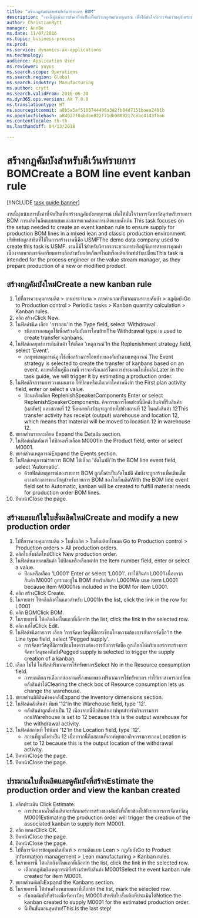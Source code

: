 ```yaml
--- 
title: "สร้างกฏคัมบังสำหรับอีเว้นท์รายการ BOM"
description: "งานนี้มุ่งเน้นการตั้งค่าที่จำเป็นเพื่อสร้างกฎคัมบังเหตุการณ์ เพื่อให้มั่นใจว่าการจัดหาวัสดุสำหรับรายการ BOM การผลิตในลีนแบบผสมและสภาพแวดล้อมการผลิตแบบดั้งเดิม "
author: ChristianRytt
manager: AnnBe
ms.date: 11/07/2016
ms.topic: business-process
ms.prod: 
ms.service: dynamics-ax-applications
ms.technology: 
audience: Application User
ms.reviewer: yuyus
ms.search.scope: Operations
ms.search.region: Global
ms.search.industry: Manufacturing
ms.author: crytt
ms.search.validFrom: 2016-06-30
ms.dyn365.ops.version: AX 7.0.0
ms.translationtype: HT
ms.sourcegitcommit: a8b5a5af5108744406a3d2fb84d7151baea2481b
ms.openlocfilehash: a84927f0abdbe822f71db9088217c8ac4143fba6
ms.contentlocale: th-th
ms.lasthandoff: 04/13/2018

---
```

# <a name="create-a-bom-line-event-kanban-rule"></a><span data-ttu-id="3de41-103">สร้างกฏคัมบังสำหรับอีเว้นท์รายการ BOM</span><span class="sxs-lookup"><span data-stu-id="3de41-103">Create a BOM line event kanban rule</span></span>

[!INCLUDE [task guide banner](../../includes/task-guide-banner.md)]

<span data-ttu-id="3de41-104">งานนี้มุ่งเน้นการตั้งค่าที่จำเป็นเพื่อสร้างกฎคัมบังเหตุการณ์ เพื่อให้มั่นใจว่าการจัดหาวัสดุสำหรับรายการ BOM การผลิตในลีนแบบผสมและสภาพแวดล้อมการผลิตแบบดั้งเดิม </span><span class="sxs-lookup"><span data-stu-id="3de41-104">This task focuses on the setup needed to create an event kanban rule to ensure supply for production BOM lines in a mixed lean and classic production environment.</span></span> <span data-ttu-id="3de41-105">บริษัทข้อมูลสาธิตที่ใช้ในการสร้างงานนี้คือ USMF</span><span class="sxs-lookup"><span data-stu-id="3de41-105">The demo data company used to create this task is USMF.</span></span> <span data-ttu-id="3de41-106">งานนี้มีไว้สำหรับวิศวกรกระบวนการหรือผู้จัดการสายธารคุณค่า เนื่องจากพวกเขาจัดเตรียมการผลิตสำหรับผลิตภัณฑ์ใหม่หรือผลิตภัณฑ์ปรับเปลี่ยน</span><span class="sxs-lookup"><span data-stu-id="3de41-106">This task is intended for the process engineer or the value stream manager, as they prepare production of a new or modified product.</span></span>


## <a name="create-a-new-kanban-rule"></a><span data-ttu-id="3de41-107">สร้างกฎคัมบังใหม่</span><span class="sxs-lookup"><span data-stu-id="3de41-107">Create a new kanban rule</span></span>
1. <span data-ttu-id="3de41-108">ไปที่การควบคุมการผลิต > งานประจำงวด > การคำนวณปริมาณตามระบบคัมบัง > กฎคัมบัง</span><span class="sxs-lookup"><span data-stu-id="3de41-108">Go to Production control > Periodic tasks > Kanban quantity calculation > Kanban rules.</span></span>
2. <span data-ttu-id="3de41-109">คลิก สร้าง</span><span class="sxs-lookup"><span data-stu-id="3de41-109">Click New.</span></span>
3. <span data-ttu-id="3de41-110">ในฟิลด์ชนิด เลือก 'การถอน'</span><span class="sxs-lookup"><span data-stu-id="3de41-110">In the Type field, select 'Withdrawal'.</span></span>
    * <span data-ttu-id="3de41-111">ชนิดการถอนถูกใช้เพื่อสร้างคัมบังการโอนย้าย</span><span class="sxs-lookup"><span data-stu-id="3de41-111">The Withdrawal type is used to create transfer kanbans.</span></span>  
4. <span data-ttu-id="3de41-112">ในฟิลด์กลยุทธ์การเติมสินค้า ให้เลือก 'เหตุการณ์'</span><span class="sxs-lookup"><span data-stu-id="3de41-112">In the Replenishment strategy field, select 'Event'.</span></span>
    * <span data-ttu-id="3de41-113">กลยุทธ์เหตุการณ์ถูกใช้เพื่อสร้างการโอนย้ายของคัมบังตามเหตุการณ์ </span><span class="sxs-lookup"><span data-stu-id="3de41-113">The Event strategy is selected to create the transfer of kanbans based on an event.</span></span> <span data-ttu-id="3de41-114">ภายหลังในคู่มืองานนี้ เราจะทริกเกอร์โดยการประมาณใบสั่งผลิต</span><span class="sxs-lookup"><span data-stu-id="3de41-114">Later in the task guide, we will trigger it by estimating a production order.</span></span>  
5. <span data-ttu-id="3de41-115">ในฟิลด์กิจกรรมการวางแผนแรก ให้ป้อนหรือเลือกค่าใดค่าหนึ่ง</span><span class="sxs-lookup"><span data-stu-id="3de41-115">In the First plan activity field, enter or select a value.</span></span>
    * <span data-ttu-id="3de41-116">ป้อนหรือเลือก ReplenishSpeakerComponents </span><span class="sxs-lookup"><span data-stu-id="3de41-116">Enter or select ReplenishSpeakerComponents.</span></span> <span data-ttu-id="3de41-117">กิจกรรมการโอนย้ายนี้มีคลังสินค้าที่รับสินค้า (ผลลัพธ์) และสถานที่ 12 ซึ่งหมายถึงวัสดุจะถูกย้ายไปยังสถานที่ 12 ในคลังสินค้า 12</span><span class="sxs-lookup"><span data-stu-id="3de41-117">This transfer activity has receipt (output) warehouse and location 12, which means that material will be moved to location 12 in warehouse 12.</span></span>  
6. <span data-ttu-id="3de41-118">ขยายส่วนรายละเอียด </span><span class="sxs-lookup"><span data-stu-id="3de41-118">Expand the Details section.</span></span>
7. <span data-ttu-id="3de41-119">ในฟิลด์ผลิตภัณฑ์ ให้ป้อนหรือเลือก M0001</span><span class="sxs-lookup"><span data-stu-id="3de41-119">In the Product field, enter or select M0001.</span></span>
8. <span data-ttu-id="3de41-120">ขยายส่วนเหตุการณ์</span><span class="sxs-lookup"><span data-stu-id="3de41-120">Expand the Events section.</span></span>
9. <span data-ttu-id="3de41-121">ในฟิลด์เหตุการณ์รายการ BOM ให้เลือก 'อัตโนมัติ'</span><span class="sxs-lookup"><span data-stu-id="3de41-121">In the BOM line event field, select 'Automatic'.</span></span>
    * <span data-ttu-id="3de41-122">ด้วยฟิลด์เหตุการณ์ของรายการ BOM ถูกตั้งค่าเป็นอัตโนมัติ คัมบังจะถูกสร้างเพื่อเติมเต็มความต้องการทางวัสดุสำหรับรายการ BOM ของใบสั่งผลิต</span><span class="sxs-lookup"><span data-stu-id="3de41-122">With the BOM line event field set to Automatic, kanban will be created to fulfill material needs for production order BOM lines.</span></span>  
10. <span data-ttu-id="3de41-123">ปิดหน้า</span><span class="sxs-lookup"><span data-stu-id="3de41-123">Close the page.</span></span>

## <a name="create-and-modify-a-new-production-order"></a><span data-ttu-id="3de41-124">สร้างและแก้ไขใบสั่งผลิตใหม่</span><span class="sxs-lookup"><span data-stu-id="3de41-124">Create and modify a new production order</span></span>
1. <span data-ttu-id="3de41-125">ไปที่การควบคุมการผลิต > ใบสั่งผลิต > ใบสั่งผลิตทั้งหมด </span><span class="sxs-lookup"><span data-stu-id="3de41-125">Go to Production control > Production orders > All production orders.</span></span>
2. <span data-ttu-id="3de41-126">คลิกใบสั่งผลิตใหม่</span><span class="sxs-lookup"><span data-stu-id="3de41-126">Click New production order.</span></span>
3. <span data-ttu-id="3de41-127">ในฟิลด์หมายเลขสินค้า ให้ป้อนหรือเลือกค่า</span><span class="sxs-lookup"><span data-stu-id="3de41-127">In the Item number field, enter or select a value.</span></span>
    * <span data-ttu-id="3de41-128">ป้อนหรือเลือก 'L0001' </span><span class="sxs-lookup"><span data-stu-id="3de41-128">Enter or select 'L0001'.</span></span> <span data-ttu-id="3de41-129">เราใช้สินค้า L0001 เนื่องจากสินค้า M0001 ถูกรวมอยู่ใน BOM สำหรับสินค้า L0001</span><span class="sxs-lookup"><span data-stu-id="3de41-129">We use item L0001 because item M0001 is included in the BOM for item L0001.</span></span>  
4. <span data-ttu-id="3de41-130">คลิก สร้าง</span><span class="sxs-lookup"><span data-stu-id="3de41-130">Click Create.</span></span>
5. <span data-ttu-id="3de41-131">ในรายการ ให้คลิกลิงค์ในแถวสำหรับ L0001</span><span class="sxs-lookup"><span data-stu-id="3de41-131">In the list, click the link in the row for L0001</span></span>
6. <span data-ttu-id="3de41-132">คลิก BOM</span><span class="sxs-lookup"><span data-stu-id="3de41-132">Click BOM.</span></span>
7. <span data-ttu-id="3de41-133">ในรายการนี้ ให้คลิกลิงค์ในแถวที่เลือก</span><span class="sxs-lookup"><span data-stu-id="3de41-133">In the list, click the link in the selected row.</span></span>
8. <span data-ttu-id="3de41-134">คลิก แก้ไข</span><span class="sxs-lookup"><span data-stu-id="3de41-134">Click Edit.</span></span>
9. <span data-ttu-id="3de41-135">ในฟิลด์ชนิดรายการ เลือก 'การจัดหาวัสดุที่มีการเชื่อมโยงความต้องการกับการจัดซื้อ'</span><span class="sxs-lookup"><span data-stu-id="3de41-135">In the Line type field, select 'Pegged supply'.</span></span>
    * <span data-ttu-id="3de41-136">การจัดหาวัสดุที่มีการเชื่อมโยงความต้องการกับการจัดซื้อ ถูกเลือกให้ทริกเกอร์การสร้างการจัดหาวัสดุของคัมบัง</span><span class="sxs-lookup"><span data-stu-id="3de41-136">Pegged supply is selected to trigger the supply creation of a kanban.</span></span>  
10. <span data-ttu-id="3de41-137">เลือก ไม่ใช่ ในฟิลด์ปริมาณการใช้ทรัพยากร</span><span class="sxs-lookup"><span data-stu-id="3de41-137">Select No in the Resource consumption field.</span></span>
    * <span data-ttu-id="3de41-138">การยกเลิกการเลือกกล่องกาเครื่องหมายของปริมาณการใช้ทรัพยากร ทำให้เราสามารถเปลี่ยนคลังสินค้าได้</span><span class="sxs-lookup"><span data-stu-id="3de41-138">Clearing the check box of Resource consumption lets us change the warehouse.</span></span>  
11. <span data-ttu-id="3de41-139">ขยายส่วนมิติสินค้าคงคลัง</span><span class="sxs-lookup"><span data-stu-id="3de41-139">Expand the Inventory dimensions section.</span></span>
12. <span data-ttu-id="3de41-140">ในฟิลด์คลังสินค้า พิมพ์ '12'</span><span class="sxs-lookup"><span data-stu-id="3de41-140">In the Warehouse field, type '12'.</span></span>
    * <span data-ttu-id="3de41-141">คลังสินค้าถูกตั้งค่าเป็น 12 เนื่องจากนี่คือสินค้าเอาท์พุทสำหรับกิจกรรมการถอน</span><span class="sxs-lookup"><span data-stu-id="3de41-141">Warehouse is set to 12 because this is the output warehouse for the withdrawal activity.</span></span>  
13. <span data-ttu-id="3de41-142">ในฟิลด์สถานที่ ให้พิมพ์ '12'</span><span class="sxs-lookup"><span data-stu-id="3de41-142">In the Location field, type '12'.</span></span>
    * <span data-ttu-id="3de41-143">สถานที่ถูกตั้งค่าเป็น 12 เนื่องจากนี่คือสถานที่เอาท์พุทของกิจกรรมการถอน</span><span class="sxs-lookup"><span data-stu-id="3de41-143">Location is set to 12 because this is the output location of the withdrawal activity.</span></span>  
14. <span data-ttu-id="3de41-144">ปิดหน้า</span><span class="sxs-lookup"><span data-stu-id="3de41-144">Close the page.</span></span>
15. <span data-ttu-id="3de41-145">ปิดหน้า</span><span class="sxs-lookup"><span data-stu-id="3de41-145">Close the page.</span></span>

## <a name="estimate-the-production-order-and-view-the-kanban-created"></a><span data-ttu-id="3de41-146">ประมาณใบสั่งผลิตและดูคัมบังที่สร้าง</span><span class="sxs-lookup"><span data-stu-id="3de41-146">Estimate the production order and view the kanban created</span></span>
1. <span data-ttu-id="3de41-147">คลิกประเมิน </span><span class="sxs-lookup"><span data-stu-id="3de41-147">Click Estimate.</span></span>
    * <span data-ttu-id="3de41-148">การประมาณใบสั่งผลิตจะทริกเกอร์การสร้างของคัมบังที่เกี่ยวข้องไปยังรายการการจัดหาวัสดุ M0001</span><span class="sxs-lookup"><span data-stu-id="3de41-148">Estimating the production order will trigger the creation of the associated kanban to supply item M0001.</span></span>  
2. <span data-ttu-id="3de41-149">คลิก ตกลง</span><span class="sxs-lookup"><span data-stu-id="3de41-149">Click OK.</span></span>
3. <span data-ttu-id="3de41-150">ปิดหน้า</span><span class="sxs-lookup"><span data-stu-id="3de41-150">Close the page.</span></span>
4. <span data-ttu-id="3de41-151">ปิดหน้า</span><span class="sxs-lookup"><span data-stu-id="3de41-151">Close the page.</span></span>
5. <span data-ttu-id="3de41-152">ไปที่การจัดการข้อมูลผลิตภัณฑ์ > การผลิตแบบ Lean > กฏคัมบัง</span><span class="sxs-lookup"><span data-stu-id="3de41-152">Go to Product information management > Lean manufacturing > Kanban rules.</span></span>
6. <span data-ttu-id="3de41-153">ในรายการนี้ ให้คลิกลิงค์ในแถวที่เลือก</span><span class="sxs-lookup"><span data-stu-id="3de41-153">In the list, click the link in the selected row.</span></span>
    * <span data-ttu-id="3de41-154">เลือกกฎคัมบังเหตุการณ์ที่สร้างสำหรับสินค้า M0001</span><span class="sxs-lookup"><span data-stu-id="3de41-154">Select the event kanban rule created for item M0001.</span></span>  
7. <span data-ttu-id="3de41-155">ขยายส่วนคัมบัง</span><span class="sxs-lookup"><span data-stu-id="3de41-155">Expand the Kanbans section.</span></span>
8. <span data-ttu-id="3de41-156">ในรายการนี้ ให้ทำเครื่องหมายแถวที่เลือก</span><span class="sxs-lookup"><span data-stu-id="3de41-156">In the list, mark the selected row.</span></span>
    * <span data-ttu-id="3de41-157">สังเกตคัมบังที่สร้างเพื่อจัดหาวัสดุ M0001 สำหรับใบสั่งผลิตที่ประเมินได้</span><span class="sxs-lookup"><span data-stu-id="3de41-157">Notice the kanban created to supply M0001 for the estimated production order.</span></span>  
    * <span data-ttu-id="3de41-158">นี่เป็นขั้นตอนสุดท้าย!</span><span class="sxs-lookup"><span data-stu-id="3de41-158">This is the last step!</span></span>  


